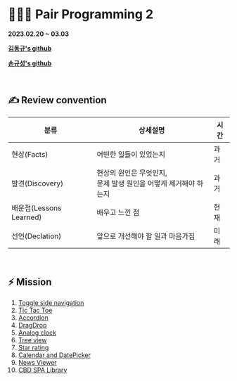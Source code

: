 # **🧑‍🤝‍🧑 Pair Programming 2**

**2023.02.20 ~ 03.03**

**[김동규's github](https://github.com/5kdk)**

**[손규성's github](https://github.com/sqsung)**

<br>

## **✍️ Review convention**

| 분류                    | 상세설명                                                           | 시간 |
| ----------------------- | ------------------------------------------------------------------ | ---- |
| 현상(Facts)             | 어떤한 일들이 있었는지                                             | 과거 |
| 발견(Discovery)         | 현상의 원인은 무엇인지,<br>문제 발생 원인을 어떻게 제거해야 하는지 | 과거 |
| 배운점(Lessons Learned) | 배우고 느낀 점                                                     | 현재 |
| 선언(Declation)         | 앞으로 개선해야 할 일과 마음가짐                                   | 미래 |

<br>

## **⚡ Mission**

1. [Toggle side navigation](./01.%20Toggle%20Side%20Navigation.md)
2. [Tic Tac Toe](./02.%20Tic%20Tac%20Toe.md)
3. [Accordion](./03.%20Accordion.md)
4. [DragDrop](./04.%20DragDrop.md)
5. [Analog clock](./05.%20Analog%20clock.md)
6. [Tree view](./06.%20Tree%20view.md)
7. [Star rating](./07.%20Star%20rating.md)
8. [Calendar and DatePicker](./08.%20Calendar%20and%20DatePicker.md)
9. [News Viewer](./09.%20News%20Viewer.md)
10. [CBD SPA Library](./10.%20CBD%20SPA%20Library.md)

